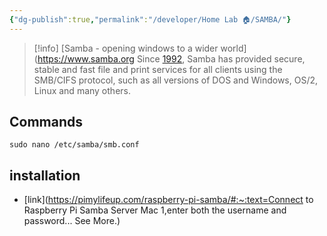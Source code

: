 ```yaml
---
{"dg-publish":true,"permalink":"/developer/Home Lab 🏠/SAMBA/"}
---
```



> [!info] [Samba - opening windows to a wider world](https://www.samba.org
> Since [1992](https://www.samba.org/samba/docs/10years.html), Samba has provided secure, stable and fast file and print services for all clients using the SMB/CIFS protocol, such as all versions of DOS and Windows, OS/2, Linux and many others.

## Commands

```
sudo nano /etc/samba/smb.conf
```

## installation
- [link](https://pimylifeup.com/raspberry-pi-samba/#:~:text=Connect to Raspberry Pi Samba Server Mac 1,enter both the username and password... See More.)
